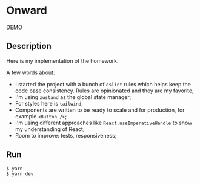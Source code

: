 # Onward

[DEMO](https://onward-home.vercel.app)

## Description

Here is my implementation of the homework.

A few words about:

- I started the project with a bunch of `eslint` rules which helps keep the code base consistency. Rules are opinionated and they are my favorite;
- I'm using `zustand` as the global state manager;
- For styles here is `tailwind`;
- Components are written to be ready to scale and for production, for example `<Button />`;
- I'm using different approaches like `React.useImperativeHandle` to show my understanding of React;
- Room to improve: tests, responsiveness;

## Run

```sh
$ yarn
$ yarn dev
```
